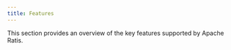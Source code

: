 ```yaml
---
title: Features
---
```


This section provides an overview of the key features supported by Apache Ratis.


